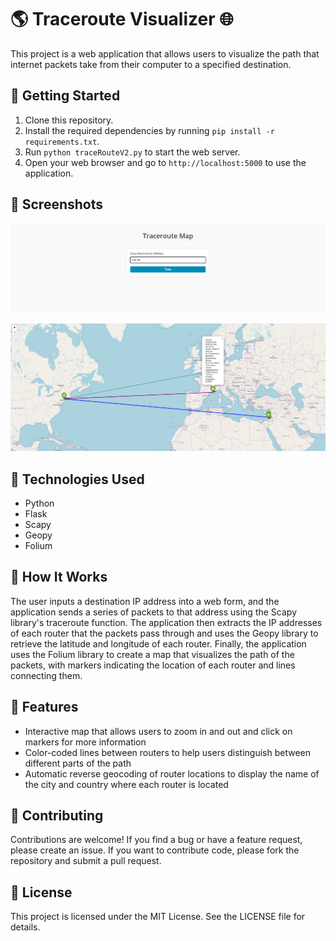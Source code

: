 # 🌎 Traceroute Visualizer 🌐

This project is a web application that allows users to visualize the path that internet packets take from their computer to a specified destination. 

## 🚀 Getting Started
1. Clone this repository.
2. Install the required dependencies by running `pip install -r requirements.txt`.
3. Run `python traceRouteV2.py` to start the web server.
4. Open your web browser and go to `http://localhost:5000` to use the application.

## 📸 Screenshots


![This is an image](img/TraceOnMapPage.PNG)


![This is an image](img/HopsOnMap.PNG)

## 🧰 Technologies Used
- Python
- Flask
- Scapy
- Geopy
- Folium

## 🤔 How It Works
The user inputs a destination IP address into a web form, and the application sends a series of packets to that address using the Scapy library's traceroute function. The application then extracts the IP addresses of each router that the packets pass through and uses the Geopy library to retrieve the latitude and longitude of each router. Finally, the application uses the Folium library to create a map that visualizes the path of the packets, with markers indicating the location of each router and lines connecting them.

## 🌟 Features
- Interactive map that allows users to zoom in and out and click on markers for more information
- Color-coded lines between routers to help users distinguish between different parts of the path
- Automatic reverse geocoding of router locations to display the name of the city and country where each router is located

## 🤝 Contributing
Contributions are welcome! If you find a bug or have a feature request, please create an issue. If you want to contribute code, please fork the repository and submit a pull request.

## 📝 License
This project is licensed under the MIT License. See the LICENSE file for details.